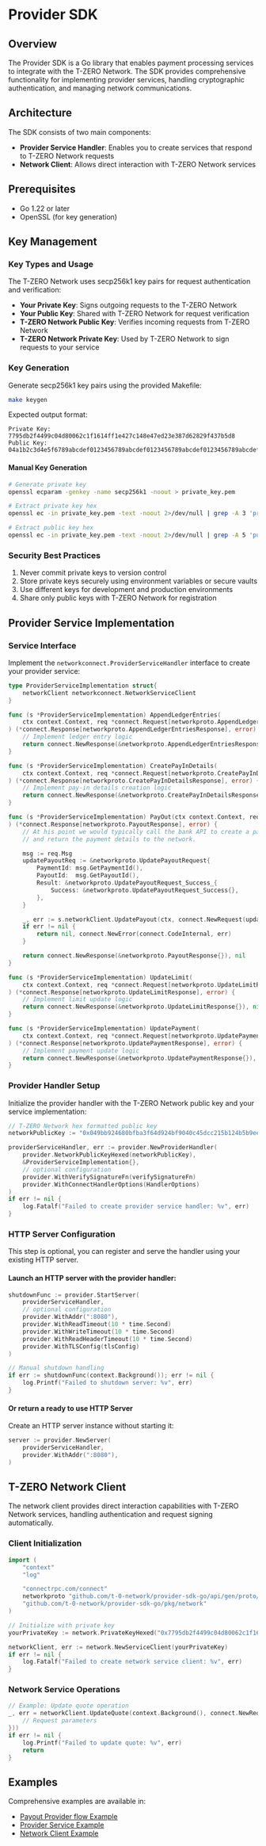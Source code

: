 # Provider SDK

## Overview

The Provider SDK is a Go library that enables payment processing services to integrate with the T-ZERO Network. The SDK provides comprehensive functionality for implementing provider services, handling cryptographic authentication, and managing network communications.

## Architecture

The SDK consists of two main components:

- **Provider Service Handler**: Enables you to create services that respond to T-ZERO Network requests
- **Network Client**: Allows direct interaction with T-ZERO Network services

## Prerequisites

- Go 1.22 or later
- OpenSSL (for key generation)

## Key Management

### Key Types and Usage

The T-ZERO Network uses secp256k1 key pairs for request authentication and verification:

- **Your Private Key**: Signs outgoing requests to the T-ZERO Network
- **Your Public Key**: Shared with T-ZERO Network for request verification  
- **T-ZERO Network Public Key**: Verifies incoming requests from T-ZERO Network
- **T-ZERO Network Private Key**: Used by T-ZERO Network to sign requests to your service

### Key Generation

Generate secp256k1 key pairs using the provided Makefile:

```bash
make keygen
```

Expected output format:
```
Private Key: 7795db2f4499c04d80062c1f1614ff1e427c148e47ed23e387d62829f437b5d8
Public Key: 04a1b2c3d4e5f6789abcdef0123456789abcdef0123456789abcdef0123456789abcdef0123456789abcdef0123456789abcdef0123456789abcdef0123456789abcdef
```

#### Manual Key Generation

```bash
# Generate private key
openssl ecparam -genkey -name secp256k1 -noout > private_key.pem

# Extract private key hex
openssl ec -in private_key.pem -text -noout 2>/dev/null | grep -A 3 'priv:' | tail -n +2 | tr -d '\n: ' | sed 's/[^0-9a-f]//g'

# Extract public key hex
openssl ec -in private_key.pem -text -noout 2>/dev/null | grep -A 5 'pub:' | tail -n +2 | tr -d '\n: ' | sed 's/[^0-9a-f]//g'
```

### Security Best Practices

1. Never commit private keys to version control
2. Store private keys securely using environment variables or secure vaults
3. Use different keys for development and production environments
4. Share only public keys with T-ZERO Network for registration

## Provider Service Implementation

### Service Interface

Implement the `networkconnect.ProviderServiceHandler` interface to create your provider service:

```go
type ProviderServiceImplementation struct{
    networkClient networkconnect.NetworkServiceClient 
}

func (s *ProviderServiceImplementation) AppendLedgerEntries(
    ctx context.Context, req *connect.Request[networkproto.AppendLedgerEntriesRequest],
) (*connect.Response[networkproto.AppendLedgerEntriesResponse], error) {
    // Implement ledger entry logic
    return connect.NewResponse(&networkproto.AppendLedgerEntriesResponse{}), nil
}

func (s *ProviderServiceImplementation) CreatePayInDetails(
    ctx context.Context, req *connect.Request[networkproto.CreatePayInDetailsRequest],
) (*connect.Response[networkproto.CreatePayInDetailsResponse], error) {
    // Implement pay-in details creation logic
    return connect.NewResponse(&networkproto.CreatePayInDetailsResponse{}), nil
}

func (s *ProviderServiceImplementation) PayOut(ctx context.Context, req *connect.Request[networkproto.PayoutRequest],
) (*connect.Response[networkproto.PayoutResponse], error) {
	// At his point we would typically call the bank API to create a payment
	// and return the payment details to the network.

	msg := req.Msg
	updatePayoutReq := &networkproto.UpdatePayoutRequest{
		PaymentId: msg.GetPaymentId(),
		PayoutId:  msg.GetPayoutId(),
		Result: &networkproto.UpdatePayoutRequest_Success_{
			Success: &networkproto.UpdatePayoutRequest_Success{},
		},
	}

	_, err := s.networkClient.UpdatePayout(ctx, connect.NewRequest(updatePayoutReq))
	if err != nil {
		return nil, connect.NewError(connect.CodeInternal, err)
	}

	return connect.NewResponse(&networkproto.PayoutResponse{}), nil
}

func (s *ProviderServiceImplementation) UpdateLimit(
    ctx context.Context, req *connect.Request[networkproto.UpdateLimitRequest],
) (*connect.Response[networkproto.UpdateLimitResponse], error) {
    // Implement limit update logic
    return connect.NewResponse(&networkproto.UpdateLimitResponse{}), nil
}

func (s *ProviderServiceImplementation) UpdatePayment(
    ctx context.Context, req *connect.Request[networkproto.UpdatePaymentRequest],
) (*connect.Response[networkproto.UpdatePaymentResponse], error) {
    // Implement payment update logic
    return connect.NewResponse(&networkproto.UpdatePaymentResponse{}), nil
}
```

### Provider Handler Setup

Initialize the provider handler with the T-ZERO Network public key and your service implementation:

```go
// T-ZERO Network hex formatted public key
networkPublicKey := "0x049bb924680bfba3f64d924bf9040c45dcc215b124b5b9ee73ca8e32c050d042c0bbd8dbb98e3929ed5bc2967f28c3a3b72dd5e24312404598bbf6c6cc47708dc7"

providerServiceHandler, err := provider.NewProviderHandler(
    provider.NetworkPublicKeyHexed(networkPublicKey),
    &ProviderServiceImplementation{},
    // optional configuration
    provider.WithVerifySignatureFn(verifySignatureFn)
    provider.WithConnectHandlerOptions(HandlerOptions)
)
if err != nil {
    log.Fatalf("Failed to create provider service handler: %v", err)
}
```

### HTTP Server Configuration
This step is optional, you can register and serve the handler using your existing HTTP server.

#### Launch an HTTP server with the provider handler:

```go
shutdownFunc := provider.StartServer(
    providerServiceHandler,
    // optional configuration
    provider.WithAddr(":8080"),
    provider.WithReadTimeout(10 * time.Second)
    provider.WithWriteTimeout(10 * time.Second)
    provider.WithReadHeaderTimeout(10 * time.Second)
    provider.WithTLSConfig(tlsConfig)
)

// Manual shutdown handling
if err := shutdownFunc(context.Background()); err != nil {
    log.Printf("Failed to shutdown server: %v", err)
}
```

#### Or return a ready to use HTTP Server

Create an HTTP server instance without starting it:

```go
server := provider.NewServer(
    providerServiceHandler,
    provider.WithAddr(":8080"),
)
```

## T-ZERO Network Client

The network client provides direct interaction capabilities with T-ZERO Network services, handling authentication and request signing automatically.

### Client Initialization

```go
import (
    "context"
    "log"

    "connectrpc.com/connect"
    networkproto "github.com/t-0-network/provider-sdk-go/api/gen/proto/network"
    "github.com/t-0-network/provider-sdk-go/pkg/network"
)

// Initialize with private key
yourPrivateKey := network.PrivateKeyHexed("0x7795db2f4499c04d80062c1f1614ff1e427c148e47ed23e387d62829f437b5d8")

networkClient, err := network.NewServiceClient(yourPrivateKey)
if err != nil {
    log.Fatalf("Failed to create network service client: %v", err)
}
```

### Network Service Operations

```go
// Example: Update quote operation
_, err = networkClient.UpdateQuote(context.Background(), connect.NewRequest(&networkproto.UpdateQuoteRequest{
    // Request parameters
}))
if err != nil {
    log.Printf("Failed to update quote: %v", err)
    return
}
```

## Examples

Comprehensive examples are available in:
- [Payout Provider flow Example](examples/payout_provider_flow_test.go)
- [Provider Service Example](examples/provider_service_test.go)
- [Network Client Example](examples/network_client_test.go)
